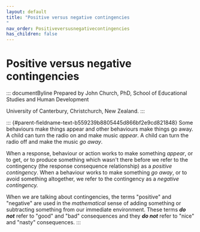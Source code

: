 ```yaml
---
layout: default
title: "Positive versus negative contingencies 
"
nav_order: Positiveversusnegativecontingencies
has_children: false
---
```

# Positive versus negative contingencies 


::: documentByline
Prepared by John Church, PhD, School of Educational Studies and Human
Development

University of Canterbury, Christchurch, New Zealand.
:::

::: {#parent-fieldname-text-b559239b8805445d866bf2e9cd821848}
Some behaviours make things appear and other behaviours make things go
away. A child can turn the radio on and make music *appear*. A child can
turn the radio off and make the music *go away*.

When a response, behaviour or action works to make something *appear*,
or to get, or to produce something which wasn\'t there before we refer
to the contingency (the response consequence relationship) as a
*positive contingency*. When a behaviour works to make something *go
away*, or to avoid something altogether, we refer to the contingency as
a *negative contingency.*

When we are talking about contingencies, the terms "positive" and
"negative" are used in the *mathematical* sense of adding something or
subtracting something from our immediate environment. These terms ***do
not*** refer to "good" and "bad" consequences and they ***do not***
refer to "nice" and "nasty" consequences.
:::
